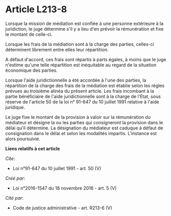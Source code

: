 # Article L213-8

Lorsque la mission de médiation est confiée à une personne extérieure à la juridiction, le juge détermine s'il y a lieu d'en
prévoir la rémunération et fixe le montant de celle-ci. 

Lorsque les frais de la médiation sont à la charge des parties, celles-ci déterminent librement entre elles leur
répartition. 

A défaut d'accord, ces frais sont répartis à parts égales, à moins que le juge n'estime qu'une telle répartition est
inéquitable au regard de la situation économique des parties. 

Lorsque l'aide juridictionnelle a été accordée à l'une des parties, la répartition de la charge des frais de la médiation est
établie selon les règles prévues au troisième alinéa du présent article. Les frais incombant à la partie bénéficiaire de
l'aide juridictionnelle sont à la charge de l'Etat, sous réserve de l'article 50 de la loi n° 91-647 du 10 juillet 1991
relative à l'aide juridique. 

Le juge fixe le montant de la provision à valoir sur la rémunération du médiateur et désigne la ou les parties qui
consigneront la provision dans le délai qu'il détermine. La désignation du médiateur est caduque à défaut de consignation
dans le délai et selon les modalités impartis. L'instance est alors poursuivie.

**Liens relatifs à cet article**

_Cite_:

  - Loi n°91-647 du 10 juillet 1991 - art. 50 (V)

_Créé par_:

  - Loi n°2016-1547 du 18 novembre 2016 - art. 5 (V)

_Cité par_:

  - Code de justice administrative - art. R213-6 (V)

